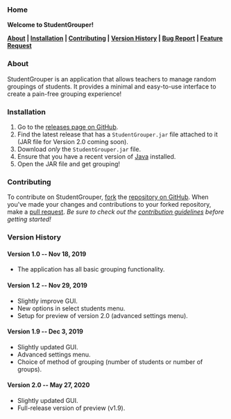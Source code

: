 ### Home

**Welcome to StudentGrouper!**

**[About](#about) | [Installation](#installation) | [Contributing](#contributing) | [Version History](#version-history) | [Bug Report](https://github.com/0xmmalik/StudentGrouper/issues/new?assignees=&labels=bug&template=bug_report.md&title=) | [Feature Request](https://github.com/0xmmalik/StudentGrouper/issues/new?assignees=&labels=enhancement&template=feature_request.md&title=)**

### About
StudentGrouper is an application that allows teachers to manage random groupings of students. It provides a minimal and easy-to-use interface to create a pain-free grouping experience!

### Installation
1. Go to the [releases page on GitHub](https://github.com/0xmmalik/StudentGrouper/releases).
2. Find the latest release that has a `StudentGrouper.jar` file attached to it (JAR file for Version 2.0 coming soon).
3. Download _only_ the `StudentGrouper.jar` file.
4. Ensure that you have a recent version of [Java](https://www.java.com/en/) installed.
5. Open the JAR file and get grouping!

### Contributing
To contribute on StudentGrouper, [fork](https://docs.github.com/en/github/getting-started-with-github/fork-a-repo) the [repository on GitHub](https://github.com/0xmmalik/StudentGrouper). When you've made your changes and contributions to your forked repository, make a [pull request](https://docs.github.com/en/github/collaborating-with-issues-and-pull-requests/about-pull-requests). _Be sure to check out the [contribution guidelines](https://github.com/0xmmalik/StudentGrouper/blob/master/CONTRIBUTING.md) before getting started!_

### Version History

#### Version 1.0 -- Nov 18, 2019
- The application has all basic grouping functionality.

#### Version 1.2 -- Nov 29, 2019
- Slightly improve GUI.
- New options in select students menu.
- Setup for preview of version 2.0 (advanced settings menu).

#### Version 1.9 -- Dec 3, 2019
- Slightly updated GUI.
- Advanced settings menu.
- Choice of method of grouping (number of students or number of groups).

#### Version 2.0 -- May 27, 2020
- Slightly updated GUI.
- Full-release version of preview (v1.9).
